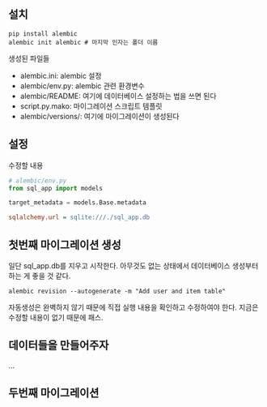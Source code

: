 ## 설치
```shell
pip install alembic
alembic init alembic # 마지막 인자는 폴더 이름
```

생성된 파일들
* alembic.ini: alembic 설정
* alembic/env.py: alembic 관련 환경변수
* alembic/README: 여기에 데이터베이스 설정하는 법을 쓰면 된다
* script.py.mako: 마이그레이션 스크립트 템플릿
* alembic/versions/: 여기에 마이그레이션이 생성된다

## 설정
수정할 내용
```python
# alembic/env.py
from sql_app import models

target_metadata = models.Base.metadata
```
```ini
sqlalchemy.url = sqlite:///./sql_app.db
```

## 첫번째 마이그레이션 생성
일단 sql_app.db를 지우고 시작한다. 아무것도 없는 상태에서 데이터베이스 생성부터 하는 게 좋을 것 같다.
```shell
alembic revision --autogenerate -m "Add user and item table"
```

자동생성은 완벽하지 않기 때문에 직접 실행 내용을 확인하고 수정하여야 한다.
지금은 수정할 내용이 없기 때문에 패스.


## 데이터들을 만들어주자
...

## 두번째 마이그레이션